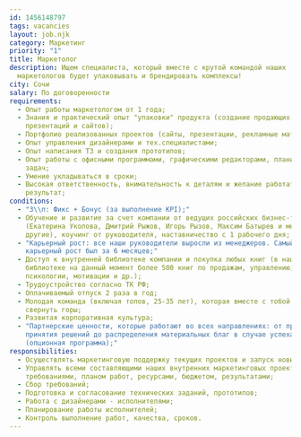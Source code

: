 ```yaml
---
id: 1456148797
tags: vacancies
layout: job.njk
category: Маркетинг
priority: "1"
title: Маркетолог
description: Ищем специалиста, который вместе с крутой командой наших
  маркетологов будет упаковывать и брендировать комплексы!
city: Сочи
salary: По договоренности
requirements:
  - Опыт работы маркетологом от 1 года;
  - Знания и практический опыт "упаковки" продукта (создание продающих
    презентаций и сайтов);
  - Портфолио реализованных проектов (сайты, презентации, рекламные материалы);
  - Опыт управления дизайнерами и тех.специалистами;
  - Опыт написания ТЗ и создания прототипов;
  - Опыт работы с офисными программами, графическими редакторами, планировщиками
    задач;
  - Умение укладываться в сроки;
  - Высокая ответственность, внимательность к деталям и желание работать на
    результат;
conditions:
  - "З\\п: Фикс + Бонус (за выполнение KPI);"
  - Обучение и развитие за счет компании от ведущих российских бизнес-тренеров
    (Екатерина Уколова, Дмитрий Рыжов, Игорь Рызов, Максим Батырев и многие
    другие), коучинг от руководителя, наставничество с 1 рабочего дня;
  - "Карьерный рост: все наши руководители выросли из менеджеров. Самый быстрый
    карьерный рост был за 6 месяцев;"
  - Доступ к внутренней библиотеке компании и покупка любых книг (в нашей
    библиотеке на данный момент более 500 книг по продажам, управлению,
    психологии, мотивации и др.);
  - Трудоустройство согласно ТК РФ;
  - Оплачиваемый отпуск 2 раза в год;
  - Молодая команда (включая топов, 25-35 лет), которая вместе с тобой хочет
    свернуть горы;
  - Развитая корпоративная культура;
  - "Партнерские ценности, которые работают во всех направлениях: от процесса
    принятия решений до распределения материальных благ в случае успеха компании
    (опционная программа);"
responsibilities:
  - Осуществлять маркетинговую поддержку текущих проектов и запуск новых;
  - Управлять всеми составляющими наших внутренних маркетинговых проектов -
    требованиями, планом работ, ресурсами, бюджетом, результатами;
  - Сбор требований;
  - Подготовка и согласование технических заданий, прототипов;
  - Работа с дизайнерами - исполнителями;
  - Планирование работы исполнителей;
  - Контроль выполнение работ, качества, сроков.
---
```

